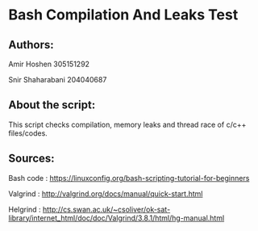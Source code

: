 # Bash Compilation And Leaks Test
## Authors:
Amir Hoshen 305151292

Snir Shaharabani 204040687

## About the script:
This script checks compilation, memory leaks and thread race of c/c++ files/codes.

## Sources:

Bash code : 
https://linuxconfig.org/bash-scripting-tutorial-for-beginners 

Valgrind :
http://valgrind.org/docs/manual/quick-start.html

Helgrind : 
http://cs.swan.ac.uk/~csoliver/ok-sat-library/internet_html/doc/doc/Valgrind/3.8.1/html/hg-manual.html



